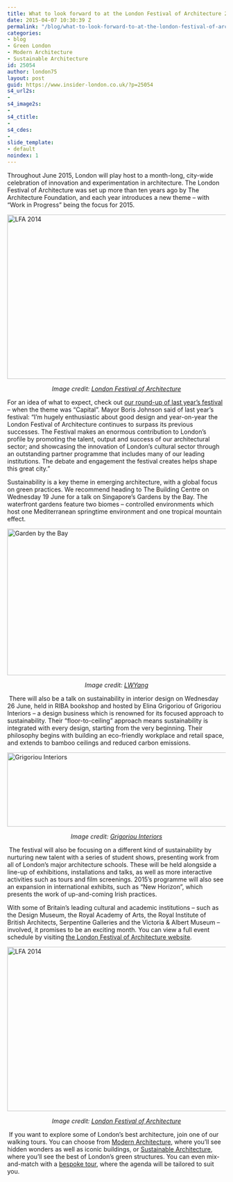 ```yaml
---
title: What to look forward to at the London Festival of Architecture 2015
date: 2015-04-07 10:30:39 Z
permalink: "/blog/what-to-look-forward-to-at-the-london-festival-of-architecture-2015/"
categories:
- blog
- Green London
- Modern Architecture
- Sustainable Architecture
id: 25054
author: london75
layout: post
guid: https://www.insider-london.co.uk/?p=25054
s4_url2s:
- 
s4_image2s:
- 
s4_ctitle:
- 
s4_cdes:
- 
slide_template:
- default
noindex: 1
---
```


Throughout June 2015, London will play host to a month-long, city-wide celebration of innovation and experimentation in architecture. The London Festival of Architecture was set up more than ten years ago by The Architecture Foundation, and each year introduces a new theme – with “Work in Progress” being the focus for 2015.

[<img class="aligncenter size-full wp-image-25058" src="/wp-content/uploads/2015/04/lfa_mini.jpg" alt="LFA 2014" width="569" height="379" />](/wp-content/uploads/2015/04/lfa_mini.jpg)

<p style="text-align: center;">
  <em>Image credit: <a href="http://www.londonfestivalofarchitecture.org/">London Festival of Architecture</a></em>
</p>

For an idea of what to expect, check out [our round-up of last year’s festival](/london-festival-of-architecture-2014-the-best-bits/) – when the theme was “Capital”. Mayor Boris Johnson said of last year’s festival: &#8220;I’m hugely enthusiastic about good design and year-on-year the London Festival of Architecture continues to surpass its previous successes. The Festival makes an enormous contribution to London’s profile by promoting the talent, output and success of our architectural sector; and showcasing the innovation of London’s cultural sector through an outstanding partner programme that includes many of our leading institutions. The debate and engagement the festival creates helps shape this great city.&#8221;

Sustainability is a key theme in emerging architecture, with a global focus on green practices. We recommend heading to The Building Centre on Wednesday 19 June for a talk on Singapore’s Gardens by the Bay. The waterfront gardens feature two biomes ­­– controlled environments which host one Mediterranean springtime environment and one tropical mountain effect.

[<img class="aligncenter size-full wp-image-25056" src="/wp-content/uploads/2015/04/garden-by-the-bay_mini.jpg" alt="Garden by the Bay" width="569" height="338" />](/wp-content/uploads/2015/04/garden-by-the-bay_mini.jpg)

<p style="text-align: center;">
  <em>Image credit: <a href="https://www.flickr.com/photos/lwy/12966029623/in/photolist-fE5L2E-nRcJDb-nRcRU3-fE5MVE-oSfJAQ-d7KhXm-kKLhST-oShGsF-oQfSxh-dYYqh9-dD8J7g-dDXxVp-oDhEas-mPuCnM-hxiBT8-oVvcq4-mPwvom-jmh4WM-jmiPpV-jmh4Ez-gmCcpz-fE5MMA-oUT6kE-m5CSVp-jmmASN-oYBU9k-cpxeLb-e8DE3j-jmiXeU-dohgw2-jmisJB-doiXrh-e8xYhP-e8DDvf-eMgQ4K-eMgJ4R-eMtwsL-dohtVW-pakXYy-jmgVXR-hxhUsd-jP72n6-ekLC9x-jmh84D-dogQ4V-dYYmGL-impZUP-impqhF-9oao8P-csoZ37">LWYang</a></em>
</p>

 There will also be a talk on sustainability in interior design on Wednesday 26 June, held in RIBA bookshop and hosted by Elina Grigoriou of Grigoriou Interiors – a design business which is renowned for its focused approach to sustainability. Their “floor-to-ceiling” approach means sustainability is integrated with every design, starting from the very beginning. Their philosophy begins with building an eco-friendly workplace and retail space, and extends to bamboo ceilings and reduced carbon emissions.

[<img class="aligncenter size-full wp-image-25057" src="/wp-content/uploads/2015/04/grigoriou_mini.jpg" alt="Grigoriou Interiors" width="569" height="171" />](/wp-content/uploads/2015/04/grigoriou_mini.jpg)

<p style="text-align: center;">
  <em>Image credit: <a href="http://grigoriou.co.uk/">Grigoriou Interiors</a></em>
</p>

 The festival will also be focusing on a different kind of sustainability by nurturing new talent with a series of student shows, presenting work from all of London’s major architecture schools. These will be held alongside a line-up of exhibitions, installations and talks, as well as more interactive activities such as tours and film screenings. 2015’s programme will also see an expansion in international exhibits, such as “New Horizon”, which presents the work of up-and-coming Irish practices.

With some of Britain’s leading cultural and academic institutions – such as the Design Museum, the Royal Academy of Arts, the Royal Institute of British Architects, Serpentine Galleries and the Victoria & Albert Museum – involved, it promises to be an exciting month. You can view a full event schedule by visiting [the London Festival of Architecture website](http://www.londonfestivalofarchitecture.org/index.php/events/calendar).

[<img class="aligncenter size-full wp-image-25059" src="/wp-content/uploads/2015/04/LFA-History-2014-2_mini.jpg" alt="LFA 2014" width="569" height="379" />](/wp-content/uploads/2015/04/LFA-History-2014-2_mini.jpg)

<p style="text-align: center;">
  <em>Image credit: <a href="http://www.londonfestivalofarchitecture.org/">London Festival of Architecture</a></em>
</p>

 If you want to explore some of London’s best architecture, join one of our walking tours. You can choose from [Modern Architecture](https://www.insider-london.co.uk/tours/modern-architecture-tour/), where you’ll see hidden wonders as well as iconic buildings, or [Sustainable Architecture](https://www.insider-london.co.uk/tours/sustainable-london-architecture-tour/), where you’ll see the best of London’s green structures. You can even mix-and-match with a [bespoke tour](/tours/private-tours/), where the agenda will be tailored to suit you.
